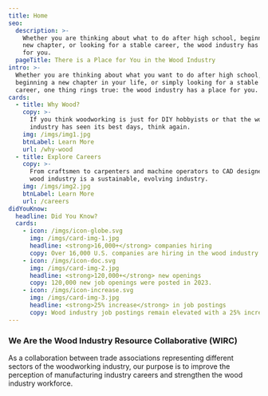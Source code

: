 ```yaml
---
title: Home
seo:
  description: >-
    Whether you are thinking about what to do after high school, beginning a
    new chapter, or looking for a stable career, the wood industry has a place
    for you. 
  pageTitle: There is a Place for You in the Wood Industry
intro: >-
  Whether you are thinking about what you want to do after high school,
  beginning a new chapter in your life, or simply looking for a stable
  career, one thing rings true: the wood industry has a place for you.
cards:
  - title: Why Wood?
    copy: >-
      If you think woodworking is just for DIY hobbyists or that the wood
      industry has seen its best days, think again.
    img: /imgs/img1.jpg
    btnLabel: Learn More
    url: /why-wood
  - title: Explore Careers
    copy: >-
      From craftsmen to carpenters and machine operators to CAD designers, the
      wood industry is a sustainable, evolving industry.
    img: /imgs/img2.jpg
    btnLabel: Learn More
    url: /careers
didYouKnow:
  headline: Did You Know?
  cards:
    - icon: /imgs/icon-globe.svg
      img: /imgs/card-img-1.jpg
      headline: <strong>16,000+</strong> companies hiring
      copy: Over 16,000 U.S. companies are hiring in the wood industry.
    - icon: /imgs/icon-doc.svg
      img: /imgs/card-img-2.jpg
      headline: <strong>120,000+</strong> new openings
      copy: 120,000 new job openings were posted in 2023.
    - icon: /imgs/icon-increase.svg
      img: /imgs/card-img-3.jpg
      headline: <strong>25% increase</strong> in job postings
      copy: Wood industry job postings remain elevated with a 25% increase in the prior 12 months.
---
```

### We Are the Wood Industry Resource Collaborative (WIRC)

As a collaboration between trade associations representing different sectors of
the woodworking industry, our purpose is to improve the perception of
manufacturing industry careers and strengthen the wood industry workforce.
